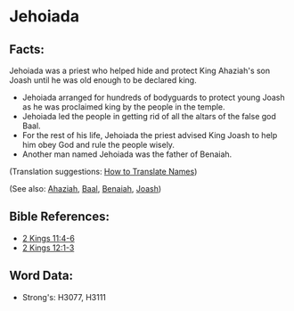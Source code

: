 # Jehoiada #

## Facts: ##

Jehoiada was a priest who helped hide and protect King Ahaziah's son Joash until he was old enough to be declared king.

* Jehoiada arranged for hundreds of bodyguards to protect young Joash as he was proclaimed king by the people in the temple.
* Jehoiada led the people in getting rid of all the altars of the false god Baal.
* For the rest of his life, Jehoiada the priest advised King Joash to help him obey God and rule the people wisely.
* Another man named Jehoiada was the father of Benaiah.

(Translation suggestions: [How to Translate Names](rc://en/ta/man/translate/translate-names))

(See also: [Ahaziah](../names/ahaziah.md), [Baal](../names/baal.md), [Benaiah](../names/benaiah.md), [Joash](../names/joash.md))

## Bible References: ##

* [2 Kings 11:4-6](rc://en/tn/help/2ki/11/04)
* [2 Kings 12:1-3](rc://en/tn/help/2ki/12/01)

## Word Data: ##

* Strong's: H3077, H3111
